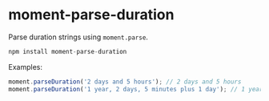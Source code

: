 moment-parse-duration
=====================

Parse duration strings using `moment.parse`.

```javascript
npm install moment-parse-duration
```

Examples:

```javascript
moment.parseDuration('2 days and 5 hours'); // 2 days and 5 hours
moment.parseDuration('1 year, 2 days, 5 minutes plus 1 day'); // 1 year, 3 days, 5 minutes
```
